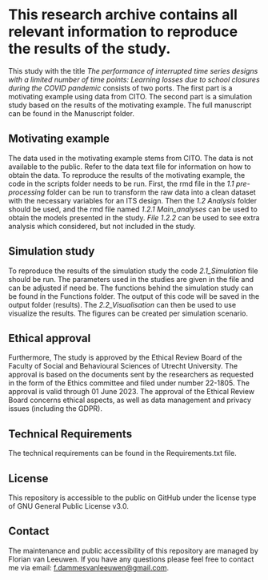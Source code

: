 # This research archive contains all relevant information to reproduce the results of the study.
This study with the title *The performance of interrupted time series designs with a limited number of time points: Learning losses due to school closures during the COVID pandemic* consists of two ports. The first part is a motivating example using data from CITO. The second part is a simulation study based on the results of the motivating example. The full manuscript can be found in the Manuscript folder.

## Motivating example
The data used in the motivating example stems from CITO. The data is not available to the public. Refer to the data text file for information on how to obtain the data. To reproduce the results of the motivating example, the code in the scripts folder needs to be run. First, the rmd file in the *1.1 pre-processing* folder can be run to transform the raw data into a clean dataset with the necessary variables for an ITS design. Then the *1.2 Analysis* folder should be used, and the rmd file named *1.2.1 Main_analyses* can be used to obtain the models presented in the study. *File 1.2.2* can be used to see extra analysis which considered, but not included in the study.

## Simulation study
To reproduce the results of the simulation study the code *2.1_Simulation* file should be run. The parameters used in the studies are given in the file and can be adjusted if need be. The functions behind the simulation study can be found in the Functions folder. The output of this code will be saved in the output folder (results). The *2.2_Visualisation* can then be used to use visualize the results. The figures can be created per simulation scenario.  

## Ethical approval
Furthermore, The study is approved by the Ethical Review Board of the Faculty of Social and Behavioural Sciences of Utrecht University. The approval is based on the documents sent by the researchers as requested in the form of the Ethics committee and filed under number 22-1805. The approval is valid through 01 June 2023. The approval of the Ethical Review Board concerns ethical aspects, as well as data management and privacy issues (including the GDPR).

## Technical Requirements
The technical requirements can be found in the Requirements.txt file. 

## License
This repository is accessible to the public on GitHub under the license type of GNU General Public License v3.0.

## Contact
The maintenance and public accessibility of this repository are managed by Florian van Leeuwen. If you have any questions please feel free to contact me via email: f.dammesvanleeuwen@gmail.com.
